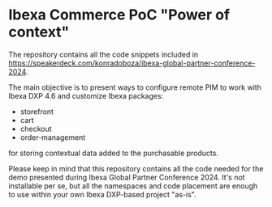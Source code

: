 # Ibexa Commerce PoC "Power of context"

The repository contains all the code snippets included in https://speakerdeck.com/konradoboza/ibexa-global-partner-conference-2024.

The main objective is to present ways to configure remote PIM to work with Ibexa DXP 4.6 and customize Ibexa packages:
- storefront
- cart
- checkout
- order-management

for storing contextual data added to the purchasable products.

Please keep in mind that this repository contains all the code needed for the demo presented during Ibexa Global Partner Conference 2024. It's not installable per se, but all the namespaces and code placement are enough to use within your own Ibexa DXP-based project "as-is".
